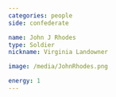```yaml
---
categories: people
side: confederate

name: John J Rhodes
type: Soldier
nickname: Virginia Landowner

image: /media/JohnRhodes.png

energy: 1
---
```


